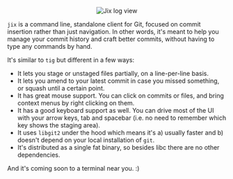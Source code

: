 <p align="center">
  <img src="https://raw.githubusercontent.com/tomas/jix/master/screenshot.png" alt="Jix log view" />
</p>

`jix` is a command line, standalone client for Git, focused on commit insertion rather than just navigation. In other words, it's meant to help you manage your commit history and craft better commits, without having to type any commands by hand.

It's similar to `tig` but different in a few ways:

 - It lets you stage or unstaged files partially, on a line-per-line basis. 
 - It lets you amend to your latest commit in case you missed something, or squash until a certain point.
 - It has great mouse support. You can click on commits or files, and bring context menus by right clicking on them.
 - It has a good keyboard support as well. You can drive most of the UI with your arrow keys, tab and spacebar (i.e. no need to remember which key shows the staging area). 
 - It uses `libgit2` under the hood which means it's a) usually faster and b) doesn't depend on your local installation of `git`.
 - It's distributed as a single fat binary, so besides libc there are no other dependencies.

And it's coming soon to a terminal near you. :)
